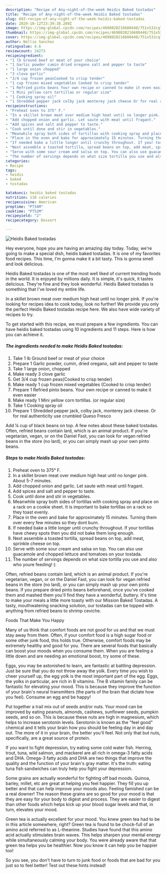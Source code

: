 ```yaml
---
description: "Recipe of Any-night-of-the-week Heidis Baked tostadas"
title: "Recipe of Any-night-of-the-week Heidis Baked tostadas"
slug: 683-recipe-of-any-night-of-the-week-heidis-baked-tostadas
date: 2020-10-12T23:39:38.289Z
image: https://img-global.cpcdn.com/recipes/4698028216680448/751x532cq70/heidis-baked-tostadas-recipe-main-photo.jpg
thumbnail: https://img-global.cpcdn.com/recipes/4698028216680448/751x532cq70/heidis-baked-tostadas-recipe-main-photo.jpg
cover: https://img-global.cpcdn.com/recipes/4698028216680448/751x532cq70/heidis-baked-tostadas-recipe-main-photo.jpg
author: Nellie Sanchez
ratingvalue: 4.6
reviewcount: 24273
recipeingredient:
- "1 lb Ground beef or meat of your choice"
- "1 Garlic powder cumin dried oregano salt and pepper to taste"
- "1 large onion chopped"
- "3 clove garlic"
- "3/4 cup frozen peasCooked to crisp tender"
- "1 cup frozen mixed vegetables Cooked to crisp tender"
- "1 Refried pinto beans Your own recipe or canned to make it even easier"
- "1 Mini yellow corn tortillas or regular size"
- "1 Cooking spray oil"
- "1 Shredded pepper jack colby jack monterey jack cheese Or for real authenticity use crumbled Queso Fresco"
recipeinstructions:
- "Preheat oven to 375° F."
- "In a skillet brown meat over medium high heat until no longer pink. About 5-7 minutes."
- "Add chopped onion and garlic. Let saute with meat until fragant."
- "Add spices and salt and pepper to taste."
- "Cook until done and stir in vegetables."
- "Meanwhile spray both sides of tortillas with cooking spray and place on a rack on a cookie sheet. It is important to bake tortillas on a rack so they toast evenly."
- "Place in the oven and bake for approximately 15 minutes. Turning them over every few minutes so they dont burn."
- "If needed bake a little longer until crunchy throughout. If your tortillas have chewy spots then you did not bake them long enough."
- "Next assemble a toasted tortilla, spread beans on top, add meat, sprinkle cheese on top."
- "Serve with some sour cream and salsa on top. You can also use guacamole and chopped lettuce and tomatoes on your tostada."
- "The number of servings depends on what size tortilla you use and also who youre feeding! (:"
categories:
- Recipe
tags:
- heidis
- baked
- tostadas

katakunci: heidis baked tostadas 
nutrition: 110 calories
recipecuisine: American
preptime: "PT34M"
cooktime: "PT52M"
recipeyield: "2"
recipecategory: Dessert

---
```



![Heidis Baked tostadas](https://img-global.cpcdn.com/recipes/4698028216680448/751x532cq70/heidis-baked-tostadas-recipe-main-photo.jpg)

Hey everyone, hope you are having an amazing day today. Today, we're going to make a special dish, heidis baked tostadas. It is one of my favorites food recipes. This time, I'm gonna make it a bit tasty. This is gonna smell and look delicious.

Heidis Baked tostadas is one of the most well liked of current trending foods in the world. It is enjoyed by millions daily. It is simple, it's quick, it tastes delicious. They're fine and they look wonderful. Heidis Baked tostadas is something that I've loved my entire life.

In a skillet brown meat over medium high heat until no longer pink. If you&#39;re looking for recipes idea to cook today, look no further! We provide you only the perfect Heidis Baked tostadas recipe here. We also have wide variety of recipes to try.


To get started with this recipe, we must prepare a few ingredients. You can have heidis baked tostadas using 10 ingredients and 11 steps. Here is how you can achieve it.

<!--inarticleads1-->

##### The ingredients needed to make Heidis Baked tostadas:

1. Take 1 lb Ground beef or meat of your choice
1. Prepare 1 Garlic powder, cumin, dried oregano, salt and pepper to taste
1. Take 1 large onion, chopped
1. Make ready 3 clove garlic
1. Get 3/4 cup frozen peas(Cooked to crisp tender)
1. Make ready 1 cup frozen mixed vegetables (Cooked to crisp tender)
1. Prepare 1 Refried pinto beans. Your own recipe or canned to make it even easier
1. Make ready 1 Mini yellow corn tortillas. (or regular size)
1. Take 1 Cooking spray oil
1. Prepare 1 Shredded pepper jack, colby jack, monterey jack cheese. Or for real authenticity use crumbled Queso Fresco


Add ¼ cup of black beans on top. A few notes about these baked tostadas. Often, refried beans contain lard, which is an animal product. If you&#39;re vegetarian, vegan, or on the Daniel Fast, you can look for vegan refried beans in the store (no lard), or you can simply mash up your own pinto beans. 

<!--inarticleads2-->

##### Steps to make Heidis Baked tostadas:

1. Preheat oven to 375° F.
1. In a skillet brown meat over medium high heat until no longer pink. About 5-7 minutes.
1. Add chopped onion and garlic. Let saute with meat until fragant.
1. Add spices and salt and pepper to taste.
1. Cook until done and stir in vegetables.
1. Meanwhile spray both sides of tortillas with cooking spray and place on a rack on a cookie sheet. It is important to bake tortillas on a rack so they toast evenly.
1. Place in the oven and bake for approximately 15 minutes. Turning them over every few minutes so they dont burn.
1. If needed bake a little longer until crunchy throughout. If your tortillas have chewy spots then you did not bake them long enough.
1. Next assemble a toasted tortilla, spread beans on top, add meat, sprinkle cheese on top.
1. Serve with some sour cream and salsa on top. You can also use guacamole and chopped lettuce and tomatoes on your tostada.
1. The number of servings depends on what size tortilla you use and also who youre feeding! (:


Often, refried beans contain lard, which is an animal product. If you&#39;re vegetarian, vegan, or on the Daniel Fast, you can look for vegan refried beans in the store (no lard), or you can simply mash up your own pinto beans. If you prepare dried pinto beans beforehand, once you&#39;ve cooked them and mashed them you&#39;ll find they have a wonderful, buttery. It&#39;s time to make your meals a little more toasty with our Mission Baked Tostadas. A tasty, mouthwatering snacking solution, our tostadas can be topped with anything from refried beans to shrimp ceviche. 

Foods That Make You Happy


Many of us think that comfort foods are not good for us and that we must stay away from them. Often, if your comfort food is a high sugar food or some other junk food, this holds true. Otherwise, comfort foods may be extremely healthy and good for you. There are several foods that basically can boost your moods when you consume them. When you are feeling a little down and are needing an emotional boost, try some of these.

Eggs, you may be astonished to learn, are fantastic at battling depression. Just be sure that you do not throw away the yolk. Every time you wish to cheer yourself up, the egg yolk is the most important part of the egg. Eggs, the yolks in particular, are rich in B vitamins. The B vitamin family can be fantastic for elevating your mood. This is because they improve the function of your brain's neural transmitters (the parts of the brain that dictate how you feel). Consume an egg and be happy!

Put together a trail mix out of seeds and/or nuts. Your mood can be improved by eating peanuts, almonds, cashews, sunflower seeds, pumpkin seeds, and so on. This is because these nuts are high in magnesium, which helps to increase serotonin levels. Serotonin is known as the "feel good" chemical and it tells your brain how you should be feeling day in and day out. The more of it in your brain, the better you'll feel. Not only that but nuts, specifically, are a great source of protein.

If you want to fight depression, try eating some cold water fish. Herring, trout, tuna, wild salmon, and mackerel are all rich in omega-3 fatty acids and DHA. Omega-3 fatty acids and DHA are two things that improve the quality and the function of your brain's gray matter. It's the truth: eating tuna fish sandwiches can truly help you fight your depression. 

Some grains are actually wonderful for fighting off bad moods. Quinoa, barley, millet, etc are great at helping you feel happier. They fill you up better and that can help improve your moods also. Feeling famished can be a real downer! The reason these grains are so good for your mood is that they are easy for your body to digest and process. They are easier to digest than other foods which helps kick up your blood sugar levels and that, in turn, elevates your mood.

Green tea is actually excellent for your mood. You knew green tea had to be in this article somewhere, right? Green tea is found to be chock-full of an amino acid referred to as L-theanine. Studies have found that this amino acid actually stimulates brain waves. This helps sharpen your mental energy while simultaneously calming your body. You were already aware that that green tea helps you be healthier. Now you know it can help you be happier too!

So you see, you don't have to turn to junk food or foods that are bad for you just so to feel better! Test out  these hints  instead!


